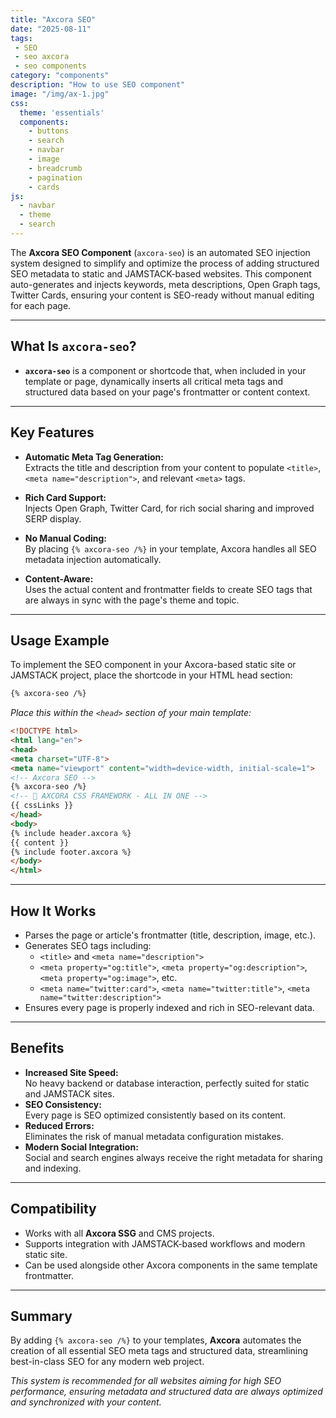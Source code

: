 ```yaml
---
title: "Axcora SEO"
date: "2025-08-11"
tags: 
 - SEO
 - seo axcora
 - seo components
category: "components"
description: "How to use SEO component"
image: "/img/ax-1.jpg"
css:
  theme: 'essentials'
  components:
    - buttons
    - search
    - navbar
    - image
    - breadcrumb
    - pagination
    - cards
js:
  - navbar
  - theme
  - search
---
```

The **Axcora SEO Component** (`axcora-seo`) is an automated SEO injection system designed to simplify and optimize the process of adding structured SEO metadata to static and JAMSTACK-based websites. This component auto-generates and injects keywords, meta descriptions, Open Graph tags, Twitter Cards, ensuring your content is SEO-ready without manual editing for each page.

---

## What Is `axcora-seo`?

- **`axcora-seo`** is a component or shortcode that, when included in your template or page, dynamically inserts all critical meta tags and structured data based on your page's frontmatter or content context.

---

## Key Features

- **Automatic Meta Tag Generation:**  
  Extracts the title and description from your content to populate `<title>`, `<meta name="description">`, and relevant `<meta>` tags.

- **Rich Card Support:**  
  Injects Open Graph, Twitter Card, for rich social sharing and improved SERP display.

- **No Manual Coding:**  
  By placing `{% axcora-seo /%}` in your template, Axcora handles all SEO metadata injection automatically.

- **Content-Aware:**  
  Uses the actual content and frontmatter fields to create SEO tags that are always in sync with the page's theme and topic.

---

## Usage Example

To implement the SEO component in your Axcora-based static site or JAMSTACK project, place the shortcode in your HTML head section:

```html
{% axcora-seo /%}
```

*Place this within the `<head>` section of your main template:*

```html
<!DOCTYPE html>
<html lang="en">
<head>
<meta charset="UTF-8">
<meta name="viewport" content="width=device-width, initial-scale=1">
<!-- Axcora SEO -->
{% axcora-seo /%}
<!-- 🚀 AXCORA CSS FRAMEWORK - ALL IN ONE -->  
{{ cssLinks }}
</head>
<body>
{% include header.axcora %}
{{ content }}
{% include footer.axcora %}
</body>
</html>
```

---

## How It Works

- Parses the page or article's frontmatter (title, description, image, etc.).
- Generates SEO tags including:
  - `<title>` and `<meta name="description">`
  - `<meta property="og:title">`, `<meta property="og:description">`, `<meta property="og:image">`, etc.
  - `<meta name="twitter:card">`, `<meta name="twitter:title">`, `<meta name="twitter:description">`
- Ensures every page is properly indexed and rich in SEO-relevant data.

---

## Benefits

- **Increased Site Speed:**  
  No heavy backend or database interaction, perfectly suited for static and JAMSTACK sites.
- **SEO Consistency:**  
  Every page is SEO optimized consistently based on its content.
- **Reduced Errors:**  
  Eliminates the risk of manual metadata configuration mistakes.
- **Modern Social Integration:**  
  Social and search engines always receive the right metadata for sharing and indexing.

---

## Compatibility

- Works with all **Axcora SSG** and CMS projects.
- Supports integration with JAMSTACK-based workflows and modern static site.
- Can be used alongside other Axcora components in the same template frontmatter.

---

## Summary

By adding `{% axcora-seo /%}` to your templates, **Axcora** automates the creation of all essential SEO meta tags and structured data, streamlining best-in-class SEO for any modern web project.

*This system is recommended for all websites aiming for high SEO performance, ensuring metadata and structured data are always optimized and synchronized with your content.*
